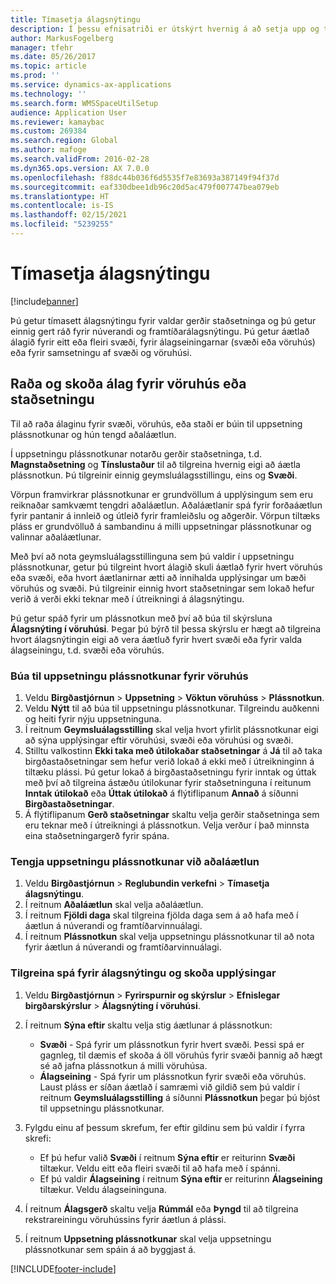 ```yaml
---
title: Tímasetja álagsnýtingu
description: Í þessu efnisatriði er útskýrt hvernig á að setja upp og tímasetja álag fyrir vöruhús.
author: MarkusFogelberg
manager: tfehr
ms.date: 05/26/2017
ms.topic: article
ms.prod: ''
ms.service: dynamics-ax-applications
ms.technology: ''
ms.search.form: WMSSpaceUtilSetup
audience: Application User
ms.reviewer: kamaybac
ms.custom: 269384
ms.search.region: Global
ms.author: mafoge
ms.search.validFrom: 2016-02-28
ms.dyn365.ops.version: AX 7.0.0
ms.openlocfilehash: f88dc44b036f6d5535f7e83693a387149f94f37d
ms.sourcegitcommit: eaf330dbee1db96c20d5ac479f007747bea079eb
ms.translationtype: HT
ms.contentlocale: is-IS
ms.lasthandoff: 02/15/2021
ms.locfileid: "5239255"
---
```

# <a name="schedule-load-utilization"></a>Tímasetja álagsnýtingu

[!include[banner](../includes/banner.md)]

Þú getur tímasett álagsnýtingu fyrir valdar gerðir staðsetninga og þú getur einnig gert ráð fyrir núverandi og framtíðarálagsnýtingu. Þú getur áætlað álagið fyrir eitt eða fleiri svæði, fyrir álagseiningarnar (svæði eða vöruhús) eða fyrir samsetningu af svæði og vöruhúsi.

## <a name="schedule-and-view-the-load-for-a-warehouse-or-site"></a>Raða og skoða álag fyrir vöruhús eða staðsetningu

Til að raða álaginu fyrir svæði, vöruhús, eða staði er búin til uppsetning plássnotkunar og hún tengd aðaláætlun.

Í uppsetningu plássnotkunar notarðu gerðir staðsetninga, t.d. **Magnstaðsetning** og **Tínslustaður** til að tilgreina hvernig eigi að áætla plássnotkun. Þú tilgreinir einnig geymsluálagsstillingu, eins og **Svæði**.

Vörpun framvirkrar plássnotkunar er grundvöllum á upplýsingum sem eru reiknaðar samkvæmt tengdri aðaláætlun. Aðaláætlanir spá fyrir forðaáætlun fyrir pantanir á innleið og útleið fyrir framleiðslu og aðgerðir. Vörpun tiltæks pláss er grundvölluð á sambandinu á milli uppsetningar plássnotkunar og valinnar aðaláætlunar.

Með því að nota geymsluálagsstillinguna sem þú valdir í uppsetningu plássnotkunar, getur þú tilgreint hvort álagið skuli áætlað fyrir hvert vöruhús eða svæði, eða hvort áætlanirnar ætti að innihalda upplýsingar um bæði vöruhús og svæði. Þú tilgreinir einnig hvort staðsetningar sem lokað hefur verið á verði ekki teknar með í útreikningi á álagsnýtingu.

Þú getur spáð fyrir um plássnotkun með því að búa til skýrsluna **Álagsnýting í vöruhúsi**. Þegar þú býrð til þessa skýrslu er hægt að tilgreina hvort álagsnýtingin eigi að vera áætluð fyrir hvert svæði eða fyrir valda álagseiningu, t.d. svæði eða vöruhús.

### <a name="create-a-space-utilization-setup-for-a-warehouse"></a>Búa til uppsetningu plássnotkunar fyrir vöruhús

1. Veldu **Birgðastjórnun** \> **Uppsetning** \> **Vöktun vöruhúss** \> **Plássnotkun**.
2. Veldu **Nýtt** til að búa til uppsetningu plássnotkunar. Tilgreindu auðkenni og heiti fyrir nýju uppsetninguna.
3. Í reitnum **Geymsluálagsstilling** skal velja hvort yfirlit plássnotkunar eigi að sýna upplýsingar eftir vöruhúsi, svæði eða vöruhúsi og svæði.
4. Stilltu valkostinn **Ekki taka með útilokaðar staðsetningar** á **Já** til að taka birgðastaðsetningar sem hefur verið lokað á ekki með í útreikninginn á tiltæku plássi. Þú getur lokað á birgðastaðsetningu fyrir inntak og úttak með því að tilgreina ástæðu útilokunar fyrir staðsetninguna í reitunum **Inntak útilokað** eða **Úttak útilokað** á flýtiflipanum **Annað** á síðunni **Birgðastaðsetningar**.
5. Á flýtiflipanum **Gerð staðsetningar** skaltu velja gerðir staðsetninga sem eru teknar með í útreikningi á plássnotkun. Velja verður í það minnsta eina staðsetningargerð fyrir spána.

### <a name="associate-a-space-utilization-setup-with-a-master-plan"></a>Tengja uppsetningu plássnotkunar við aðaláætlun

1. Veldu **Birgðastjórnun** \> **Reglubundin verkefni** \> **Tímasetja álagsnýtingu**.
2. Í reitnum **Aðaláætlun** skal velja aðaláætlun.
3. Í reitnum **Fjöldi daga** skal tilgreina fjölda daga sem á að hafa með í áætlun á núverandi og framtíðarvinnuálagi.
4. Í reitnum **Plássnotkun** skal velja uppsetningu plássnotkunar til að nota fyrir áætlun á núverandi og framtíðarvinnuálagi.

### <a name="specify-the-load-utilization-projection-and-view-information"></a>Tilgreina spá fyrir álagsnýtingu og skoða upplýsingar

1. Veldu **Birgðastjórnun** \> **Fyrirspurnir og skýrslur** \> **Efnislegar birgðarskýrslur** \> **Álagsnýting í vöruhúsi**.
2. Í reitnum **Sýna eftir** skaltu velja stig áætlunar á plássnotkun:

    - **Svæði** - Spá fyrir um plássnotkun fyrir hvert svæði. Þessi spá er gagnleg, til dæmis ef skoða á öll vöruhús fyrir svæði þannig að hægt sé að jafna plássnotkun á milli vöruhúsa.
    - **Álagseining** - Spá fyrir um plássnotkun fyrir svæði eða vöruhús. Laust pláss er síðan áætlað í samræmi við gildið sem þú valdir í reitnum **Geymsluálagsstilling** á síðunni **Plássnotkun** þegar þú bjóst til uppsetningu plássnotkunar.

3. Fylgdu einu af þessum skrefum, fer eftir gildinu sem þú valdir í fyrra skrefi:

    - Ef þú hefur valið **Svæði** í reitnum **Sýna eftir** er reiturinn **Svæði** tiltækur. Veldu eitt eða fleiri svæði til að hafa með í spánni.
    - Ef þú valdir **Álagseining** í reitnum **Sýna eftir** er reiturinn **Álagseining** tiltækur. Veldu álagseininguna.

4. Í reitnum **Álagsgerð** skaltu velja **Rúmmál** eða **Þyngd** til að tilgreina rekstrareiningu vöruhússins fyrir áætlun á plássi.
5. Í reitnum **Uppsetning plássnotkunar** skal velja uppsetningu plássnotkunar sem spáin á að byggjast á.


[!INCLUDE[footer-include](../../includes/footer-banner.md)]
